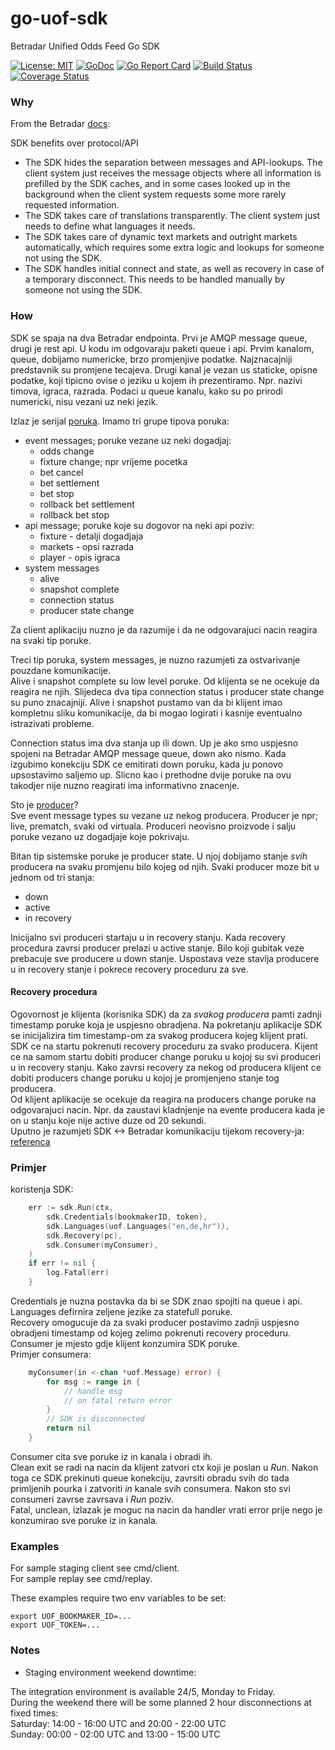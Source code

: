 # go-uof-sdk
Betradar Unified Odds Feed Go SDK

[![License: MIT](https://img.shields.io/badge/License-MIT-blue.svg)](https://opensource.org/licenses/MIT)
[![GoDoc](https://godoc.org/github.com/minus5/go-uof-sdk?status.svg)](https://godoc.org/github.com/minus5/go-uof-sdk) 
[![Go Report Card](https://goreportcard.com/badge/github.com/minus5/go-uof-sdk)](https://goreportcard.com/report/github.com/minus5/go-uof-sdk)
[![Build Status](https://travis-ci.com/minus5/go-uof-sdk.svg)](https://travis-ci.com/minus5/go-uof-sdk)
[![Coverage Status](https://coveralls.io/repos/github/minus5/go-uof-sdk/badge.svg?branch=master)](https://coveralls.io/github/minus5/go-uof-sdk?branch=master)

  

### Why

From the Betradar [docs](https://docs.betradar.com/display/BD/UOF+-+SDK): 

SDK benefits over protocol/API
 * The SDK hides the separation between messages and API-lookups. The client system just receives the message objects where all information is prefilled by the SDK caches, and in some cases looked up in the background when the client system requests some more rarely requested information.
 * The SDK takes care of translations transparently. The client system just needs to define what languages it needs.
 * The SDK takes care of dynamic text markets and outright markets automatically, which requires some extra logic and lookups for someone not using the SDK.
 * The SDK handles initial connect and state, as well as recovery in case of a temporary disconnect. This needs to be handled manually by someone not using the SDK.


### How

SDK se spaja na dva Betradar endpointa. Prvi je AMQP message queue, drugi je rest api. U kodu im odgovaraju paketi queue i api.   Prvim kanalom, queue, dobijamo numericke, brzo promjenjive podatke. Najznacajniji predstavnik su promjene tecajeva. Drugi kanal je vezan us staticke, opisne podatke, koji tipicno ovise o jeziku u kojem ih prezentiramo. Npr. nazivi timova, igraca, razrada. Podaci u queue kanalu, kako su po prirodi numericki, nisu vezani uz neki jezik.

Izlaz je serijal [poruka](https://github.com/minus5/go-uof-sdk/blob/00bca10f295f31c1581826411412ffb1913edf80/message.go#L42). Imamo tri grupe tipova poruka:
 * event messages; poruke vezane uz neki dogadjaj:
   * odds change
   * fixture change; npr vrijeme pocetka
   * bet cancel
   * bet settlement
   * bet stop
   * rollback bet settlement
   * rollback bet stop
 * api message; poruke koje su dogovor na neki api poziv:
   * fixture - detalji dogadjaja
   * markets - opsi razrada
   * player  - opis igraca
 * system messages
   * alive
   * snapshot complete
   * connection status
   * producer state change

Za client aplikaciju nuzno je da razumije i da ne odgovarajuci nacin reagira na svaki tip poruke.

Treci tip poruka, system messages, je nuzno razumjeti za ostvarivanje pouzdane komunikacije.  
Alive i snapshot complete su low level poruke. Od klijenta se ne ocekuje da reagira ne njih. Slijedeca dva tipa connection status i producer state change su puno znacajniji. Alive i snapshot pustamo van da bi klijent imao kompletnu sliku komunikacije, da bi mogao logirati i kasnije eventualno istrazivati probleme.

Connection status ima dva stanja up ili down. Up je ako smo uspjesno spojeni na Betradar AMQP message queue, down ako nismo. Kada izgubimo konekciju SDK ce emitirati down poruku, kada ju ponovo upsostavimo saljemo up. Slicno kao i prethodne dvije poruke na ovu takodjer nije nuzno reagirati ima informativno znacenje.

Sto je [producer](https://docs.betradar.com/display/BD/UOF+-+Producers)?  
Sve event message types su vezane uz nekog producera. Producer je npr; live, prematch, svaki od virtuala. Produceri neovisno proizvode i salju poruke vezano uz dogadjaje koje pokrivaju.

Bitan tip sistemske poruke je producer state. U njoj dobijamo stanje *svih* producera na svaku promjenu bilo kojeg od njih. Svaki producer moze bit u jednom od tri stanja:
 * down
 * active
 * in recovery

Inicijalno svi produceri startaju u in recovery stanju. Kada recovery procedura zavrsi producer prelazi u active stanje. Bilo koji gubitak veze prebacuje sve producere u down stanje. Uspostava veze stavlja producere u in recovery stanje i pokrece recovery proceduru za sve. 

#### Recovery procedura

Ogovornost je klijenta (korisnika SDK) da za *svakog producera* pamti zadnji timestamp poruke koja je uspjesno obradjena. Na pokretanju aplikacije SDK se inicijalizira tim timestamp-om za svakog producera kojeg klijent prati.  
SDK ce na startu pokrenuti recovery proceduru za svako producera. Kijent ce na samom startu dobiti producer change poruku u kojoj su svi produceri u in recovery stanju. Kako zavrsi recovery za nekog od producera klijent ce dobiti producers change poruku u kojoj je promjenjeno stanje tog producera.  
Od klijent aplikacije se ocekuje da reagira na producers change poruke na odgovarajuci nacin. Npr. da zaustavi kladnjenje na evente producera kada je on u stanju koje nije active duze od 20 sekundi.  
Uputno je razumjeti SDK <-> Betradar komunikaciju tijekom recovery-ja: [referenca](https://docs.betradar.com/display/BD/UOF+-+Recovery+using+API)


### Primjer

koristenja SDK:
```Go
	err := sdk.Run(ctx,
		sdk.Credentials(bookmakerID, token),		
		sdk.Languages(uof.Languages("en,de,hr")),        
		sdk.Recovery(pc),
		sdk.Consumer(myConsumer),
	)
	if err != nil {
		log.Fatal(err)
	}
```
Credentials je nuzna postavka da bi se SDK znao spojiti na queue i api.  
Languages defirnira zeljene jezike za statefull poruke.  
Recovery omogucuje da za svaki producer postavimo zadnji uspjesno obradjeni timestamp od kojeg zelimo pokrenuti recovery proceduru.  
Consumer je mjesto gdje klijent konzumira SDK poruke.  
Primjer consumera:

```Go
    myConsumer(in <-chan *uof.Message) error) {
		for msg := range in {
            // handle msg
            // on fatal return error
		}
        // SDK is disconnected
		return nil
	}
```

Consumer cita sve poruke iz in kanala i obradi ih.  
Clean exit se radi na nacin da klijent zatvori ctx koji je poslan u _Run_. Nakon toga ce SDK prekinuti queue konekciju, zavrsiti obradu svih do tada primljenih pourka i zatvoriti _in_ kanale svih  consumera. Nakon sto svi consumeri zavrse zavrsava i _Run_ poziv.  
Fatal, unclean, izlazak je moguc na nacin da handler vrati error prije nego je konzumirao sve poruke iz in kanala.


### Examples

For sample staging client see cmd/client.  
For sample replay see cmd/replay.  

These examples require two env variables to be set:  
```shell
export UOF_BOOKMAKER_ID=...  
export UOF_TOKEN=...  
```

### Notes    


* Staging environment weekend downtime:

The integration environment is available 24/5, Monday to Friday.  
During the weekend there will be some planned 2 hour disconnections at fixed times:  
Saturday: 14:00 - 16:00 UTC and 20:00 - 22:00 UTC  
Sunday: 00:00 - 02:00 UTC and 13:00 - 15:00 UTC  


